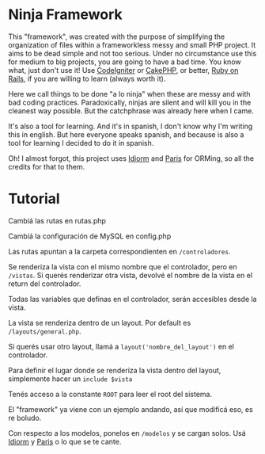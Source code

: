 Ninja Framework
===============

This "framework", was created with the purpose of simplifying the organization of files within a frameworkless messy and small PHP project. It aims to be dead simple and not too serious. Under no circumstance use this for medium to big projects, you are going to have a bad time. You know what, just don't use it! Use [CodeIgniter](https://github.com/EllisLab/CodeIgniter/) or [CakePHP](https://github.com/cakephp/cakephp), or better, [Ruby on Rails](https://github.com/rails/rails), if you are willing to learn (always worth it).

Here we call things to be done "a lo ninja" when these are messy and with bad coding practices. Paradoxically, ninjas are silent and will kill you in the cleanest way possible. But the catchphrase was already here when I came.

It's also a tool for learning. And it's in spanish, I don't know why I'm writing this in english. But here everyone speaks spanish, and because is also a tool for learning I decided to do it in spanish.

Oh! I almost forgot, this project uses [Idiorm](https://github.com/j4mie/idiorm) and [Paris](https://github.com/j4mie/paris) for ORMing, so all the credits for that to them.

Tutorial
========

Cambiá las rutas en rutas.php

Cambiá la configuración de MySQL en config.php

Las rutas apuntan a la carpeta correspondienten en `/controladores`.

Se renderiza la vista con el mismo nombre que el controlador, pero en `/vistas`.
Si querés renderizar otra vista, devolvé el nombre de la vista en el return del controlador.

Todas las variables que definas en el controlador, serán accesibles desde la vista.

La vista se renderiza dentro de un layout. Por default es `/layouts/general.php`.

Si querés usar otro layout, llamá a `layout('nombre_del_layout')` en el controlador.

Para definir el lugar donde se renderiza la vista dentro del layout, simplemente hacer un `include $vista`

Tenés acceso a la constante `ROOT` para leer el root del sistema.

El "framework" ya viene con un ejemplo andando, así que modificá eso, es re boludo.

Con respecto a los modelos, ponelos en `/modelos` y se cargan solos. Usá [Idiorm](https://github.com/j4mie/idiorm) y [Paris](https://github.com/j4mie/paris) o lo que se te cante.




